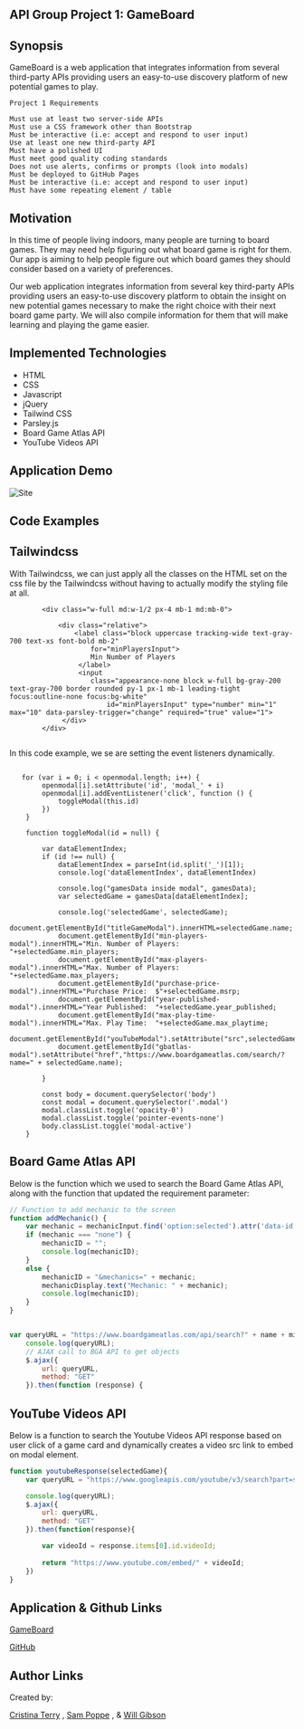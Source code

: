## API Group Project 1: GameBoard

## Synopsis

GameBoard is a web application that integrates information from several third-party APIs providing users an easy-to-use discovery platform of new potential games to play.

``` 
Project 1 Requirements

Must use at least two server-side APIs
Must use a CSS framework other than Bootstrap
Must be interactive (i.e: accept and respond to user input)
Use at least one new third-party API
Must have a polished UI
Must meet good quality coding standards
Does not use alerts, confirms or prompts (look into modals)
Must be deployed to GitHub Pages
Must be interactive (i.e: accept and respond to user input)
Must have some repeating element / table
```

## Motivation

In this time of people living indoors, many people are turning to board games. They may need help figuring out what board game is right for them. Our app is aiming to help people figure out which board games they should consider based on a variety of preferences.

Our web application integrates information from several key third-party APIs providing users an easy-to-use discovery platform to obtain the insight on new potential games necessary to make the right choice with their next board game party. We will also compile information for them that will make learning and playing the game easier.

## Implemented Technologies

- HTML
- CSS
- Javascript
- jQuery
- Tailwind CSS
- Parsley.js
- Board Game Atlas API
- YouTube Videos API

## Application Demo

![Site](assets/gameboard-demo.gif)

## Code Examples

## Tailwindcss

With Tailwindcss, we can just apply all the classes on the HTML set on the css file by the Tailwindcss without having to actually modify the styling file at all.
```
        <div class="w-full md:w-1/2 px-4 mb-1 md:mb-0">

            <div class="relative">
                <label class="block uppercase tracking-wide text-gray-700 text-xs font-bold mb-2"
                    for="minPlayersInput">
                    Min Number of Players
                 </label>
                 <input
                    class="appearance-none block w-full bg-gray-200 text-gray-700 border rounded py-1 px-1 mb-1 leading-tight focus:outline-none focus:bg-white"
                        id="minPlayersInput" type="number" min="1" max="10" data-parsley-trigger="change" required="true" value="1">
             </div>
        </div>


```
In this code example, we se are setting the event listeners dynamically.
```

   for (var i = 0; i < openmodal.length; i++) {
        openmodal[i].setAttribute('id', 'modal_' + i)
        openmodal[i].addEventListener('click', function () {
            toggleModal(this.id)
        })
    }

    function toggleModal(id = null) {

        var dataElementIndex; 
        if (id !== null) {
            dataElementIndex = parseInt(id.split('_')[1]);
            console.log('dataElementIndex', dataElementIndex)

            console.log("gamesData inside modal", gamesData);
            var selectedGame = gamesData[dataElementIndex];

            console.log('selectedGame', selectedGame);
            document.getElementById("titleGameModal").innerHTML=selectedGame.name;
            document.getElementById("min-players-modal").innerHTML="Min. Number of Players:  "+selectedGame.min_players;
            document.getElementById("max-players-modal").innerHTML="Max. Number of Players:  "+selectedGame.max_players;
            document.getElementById("purchase-price-modal").innerHTML="Purchase Price:  $"+selectedGame.msrp;
            document.getElementById("year-published-modal").innerHTML="Year Published:  "+selectedGame.year_published;
            document.getElementById("max-play-time-modal").innerHTML="Max. Play Time:  "+selectedGame.max_playtime;
            document.getElementById("youTubeModal").setAttribute("src",selectedGame.ytURL);
            document.getElementById("gbatlas-modal").setAttribute("href","https://www.boardgameatlas.com/search/?name=" + selectedGame.name);

        }

        const body = document.querySelector('body')
        const modal = document.querySelector('.modal')
        modal.classList.toggle('opacity-0')
        modal.classList.toggle('pointer-events-none')
        body.classList.toggle('modal-active')
    }
```

## Board Game Atlas API

Below is the function which we used to search the Board Game Atlas API, along with the function that updated the requirement parameter:

```js
// Function to add mechanic to the screen
function addMechanic() {
    var mechanic = mechanicInput.find('option:selected').attr('data-id');
    if (mechanic === "none") {
        mechanicID = "";
        console.log(mechanicID);
    }
    else {
        mechanicID = "&mechanics=" + mechanic;
        mechanicDisplay.text("Mechanic: " + mechanic);
        console.log(mechanicID);
    }
}


var queryURL = "https://www.boardgameatlas.com/api/search?" + name + minPlayers + maxPlayers + maxPrice + categoryID + mechanicID + "&order_by=popularity&ascending=false&client_id=NHfcsxreTb";
    console.log(queryURL);
    // AJAX call to BGA API to get objects
    $.ajax({
        url: queryURL,
        method: "GET"
    }).then(function (response) {
```

## YouTube Videos API

Below is a function to search the Youtube Videos API response based on user click of a game card and dynamically creates a video src link to embed on modal element.

```js
function youtubeResponse(selectedGame){
    var queryURL = "https://www.googleapis.com/youtube/v3/search?part=snippet&maxResults=1&q=" + videoType + selectedGame + "&type=video&key=AIzaSyAjs8I4xGPzoBBcuCk4afKvx-IRoVaQX0A"

    console.log(queryURL);
    $.ajax({
        url: queryURL,
        method: "GET"
    }).then(function(response){

        var videoId = response.items[0].id.videoId;
        
        return "https://www.youtube.com/embed/" + videoId;
    })
}
```

## Application & Github Links

[GameBoard](https://popsizzle.github.io/API-Group-Project/)


[GitHub](https://github.com/PopSizzle/API-Group-Project)

## Author Links

Created by: 

[Cristina Terry](https://www.linkedin.com/in/dcristinaterry/) , [Sam Poppe](https://www.linkedin.com/in/sam-poppe-623281193/) , & [Will Gibson ](https://www.linkedin.com/in/wtgibson/)
